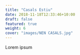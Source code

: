 ```yaml
---
title: "Casals Estiu"
date: 2018-11-18T12:33:46+10:00
draft: false
featured: true
weight: 6
cover: "images/NEN CASALS.jpg"
---
```


Lorem ipsum